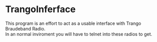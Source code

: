 # TrangoInferface

This program is an effort to act as a usable interface with Trango Braudeband Radio.  
In an normal inviroment you will have to telnet into these radios to get.  
